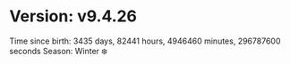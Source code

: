 # Version: v9.4.26
Time since birth: 3435 days, 82441 hours, 4946460 minutes, 296787600 seconds
Season: Winter ❄️
